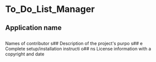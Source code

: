 # To_Do_List_Manager

## Application name
## 
Names of contributor
s## 
Description of the project's purpo
s## e
Complete setup/installation instructi
o## ns
License information with a copyright and date